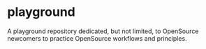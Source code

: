 # playground
A playground repository dedicated, but not limited, to OpenSource newcomers to practice OpenSource workflows and principles.
